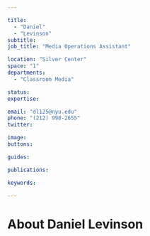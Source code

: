 ```yaml
---

title:
  - "Daniel"
  - "Levinson"
subtitle: 
job_title: "Media Operations Assistant"

location: "Silver Center"
space: "1"
departments:
  - "Classroom Media"

status: 
expertise:

email: "dl125@nyu.edu"
phone: "(212) 998-2655"
twitter: 

image: 
buttons:

guides:

publications:

keywords:

---
```


# About Daniel Levinson


